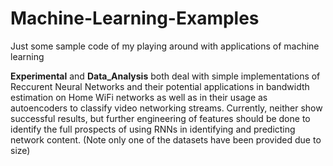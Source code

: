 # Machine-Learning-Examples
Just some sample code of my playing around with applications of machine learning

**Experimental** and **Data_Analysis** both deal with simple implementations of Reccurent Neural Networks and their potential applications in bandwidth estimation on Home WiFi networks as well as in their usage as autoencoders to classify video networking streams. Currently, neither show successful results, but further engineering of features should be done to identify the full prospects of using RNNs in identifying and predicting network content. (Note only one of the datasets have been provided due to size) 
